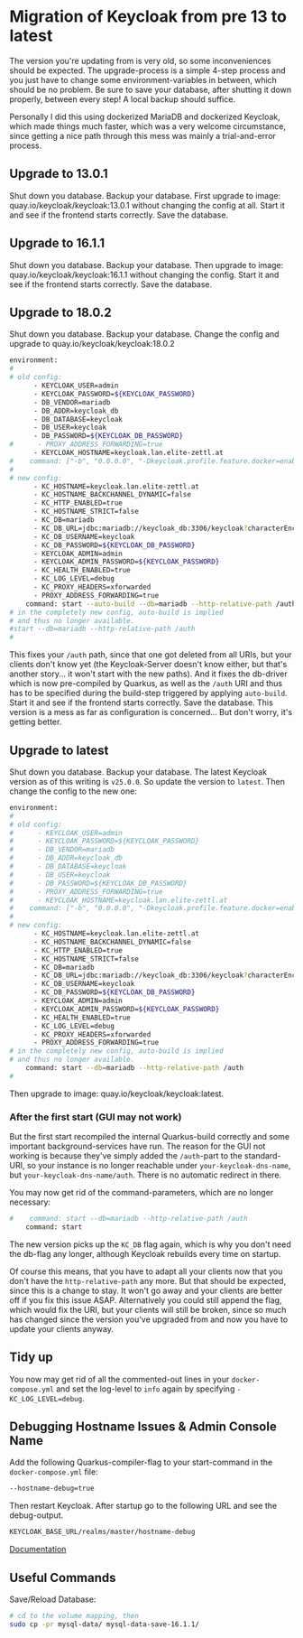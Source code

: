# Migration of Keycloak from pre 13 to latest
The version you're updating from is very old, so some inconveniences should be expected.
The upgrade-process is a simple 4-step process and you just have to change some environment-variables in between, which should be no problem.
Be sure to save your database, after shutting it down properly, between every step!
A local backup should suffice.

Personally I did this using dockerized MariaDB and dockerized Keycloak, which made things much faster, which was a very welcome circumstance, since getting a nice path through this mess was mainly a trial-and-error process.
## Upgrade to 13.0.1
Shut down you database.
Backup your database.
First upgrade to image: quay.io/keycloak/keycloak:13.0.1 without changing the config at all.
Start it and see if the frontend starts correctly.
Save the database.
## Upgrade to 16.1.1
Shut down you database.
Backup your database.
Then upgrade to image: quay.io/keycloak/keycloak:16.1.1 without changing the config.
Start it and see if the frontend starts correctly.
Save the database.
## Upgrade to 18.0.2
Shut down you database.
Backup your database.
Change the config and upgrade to quay.io/keycloak/keycloak:18.0.2
```bash
environment:
#
# old config:
      - KEYCLOAK_USER=admin
      - KEYCLOAK_PASSWORD=${KEYCLOAK_PASSWORD}
      - DB_VENDOR=mariadb
      - DB_ADDR=keycloak_db
      - DB_DATABASE=keycloak
      - DB_USER=keycloak
      - DB_PASSWORD=${KEYCLOAK_DB_PASSWORD}
#      - PROXY_ADDRESS_FORWARDING=true
      - KEYCLOAK_HOSTNAME=keycloak.lan.elite-zettl.at
#    command: ["-b", "0.0.0.0", "-Dkeycloak.profile.feature.docker=enabled"]
#
# new config:
      - KC_HOSTNAME=keycloak.lan.elite-zettl.at
      - KC_HOSTNAME_BACKCHANNEL_DYNAMIC=false
      - KC_HTTP_ENABLED=true
      - KC_HOSTNAME_STRICT=false
      - KC_DB=mariadb
      - KC_DB_URL=jdbc:mariadb://keycloak_db:3306/keycloak?characterEncoding=UTF-8
      - KC_DB_USERNAME=keycloak
      - KC_DB_PASSWORD=${KEYCLOAK_DB_PASSWORD}
      - KEYCLOAK_ADMIN=admin
      - KEYCLOAK_ADMIN_PASSWORD=${KEYCLOAK_PASSWORD}
      - KC_HEALTH_ENABLED=true
      - KC_LOG_LEVEL=debug
      - KC_PROXY_HEADERS=xforwarded
      - PROXY_ADDRESS_FORWARDING=true
    command: start --auto-build --db=mariadb --http-relative-path /auth
# in the completely new config, auto-build is implied
# and thus no longer available.    
#start --db=mariadb --http-relative-path /auth
#
```
This fixes your `/auth` path, since that one got deleted from all URIs, but your clients don't know yet (the Keycloak-Server doesn't know either, but that's another story... it won't start with the new paths).
And it fixes the db-driver which is now pre-compiled by Quarkus, as well as the `/auth` URI and thus has to be specified during the build-step triggered by applying `auto-build`.
Start it and see if the frontend starts correctly.
Save the database.
This version is a mess as far as configuration is concerned... But don't worry, it's getting better.
## Upgrade to latest
Shut down you database.
Backup your database.
The latest Keycloak version as of this writing is `v25.0.0`.
So update the version to `latest`.
Then change the config to the new one:
```bash
environment:
#
# old config:
#      - KEYCLOAK_USER=admin
#      - KEYCLOAK_PASSWORD=${KEYCLOAK_PASSWORD}
#      - DB_VENDOR=mariadb
#      - DB_ADDR=keycloak_db
#      - DB_DATABASE=keycloak
#      - DB_USER=keycloak
#      - DB_PASSWORD=${KEYCLOAK_DB_PASSWORD}
#      - PROXY_ADDRESS_FORWARDING=true
#      - KEYCLOAK_HOSTNAME=keycloak.lan.elite-zettl.at
#    command: ["-b", "0.0.0.0", "-Dkeycloak.profile.feature.docker=enabled"]
#
# new config:
      - KC_HOSTNAME=keycloak.lan.elite-zettl.at
      - KC_HOSTNAME_BACKCHANNEL_DYNAMIC=false
      - KC_HTTP_ENABLED=true
      - KC_HOSTNAME_STRICT=false
      - KC_DB=mariadb
      - KC_DB_URL=jdbc:mariadb://keycloak_db:3306/keycloak?characterEncoding=UTF-8
      - KC_DB_USERNAME=keycloak
      - KC_DB_PASSWORD=${KEYCLOAK_DB_PASSWORD}
      - KEYCLOAK_ADMIN=admin
      - KEYCLOAK_ADMIN_PASSWORD=${KEYCLOAK_PASSWORD}
      - KC_HEALTH_ENABLED=true
      - KC_LOG_LEVEL=debug
      - KC_PROXY_HEADERS=xforwarded
      - PROXY_ADDRESS_FORWARDING=true
# in the completely new config, auto-build is implied
# and thus no longer available.
    command: start --db=mariadb --http-relative-path /auth
#
```
Then upgrade to image: quay.io/keycloak/keycloak:latest.
### After the first start (GUI may not work)
But the first start recompiled the internal Quarkus-build correctly and some important background-services have run.
The reason for the GUI not working is because they've simply added the `/auth`-part to the standard-URI, so your instance is no longer reachable under `your-keycloak-dns-name`, but `your-keycloak-dns-name/auth`. There is no automatic redirect in there.

You may now get rid of the command-parameters, which are no longer necessary:
```bash
#    command: start --db=mariadb --http-relative-path /auth
    command: start
```

The new version picks up the `KC_DB` flag again, which is why you don't need the db-flag any longer, although Keycloak rebuilds every time on startup.

Of course this means, that you have to adapt all your clients now that you don't have the `http-relative-path` any more. But that should be expected, since this is a change to stay. It won't go away and your clients are better off if you fix this issue ASAP.
Alternatively you could still append the flag, which would fix the URI, but your clients will still be broken, since so much has changed since the version you've upgraded from and now you have to update your clients anyway.
## Tidy up
You now may get rid of all the commented-out lines in your `docker-compose.yml` and set the log-level to `info` again by specifying `- KC_LOG_LEVEL=debug`.
## Debugging Hostname Issues & Admin Console Name
Add the following Quarkus-compiler-flag to your start-command in the `docker-compose.yml` file:
```bash
--hostname-debug=true
```

Then restart Keycloak. After startup go to the following URL and see the debug-output.
```bash
KEYCLOAK_BASE_URL/realms/master/hostname-debug
```
[Documentation](https://www.keycloak.org/server/hostname#_troubleshooting)
## Useful Commands
Save/Reload Database:
```bash
# cd to the volume mapping, then
sudo cp -pr mysql-data/ mysql-data-save-16.1.1/
```
